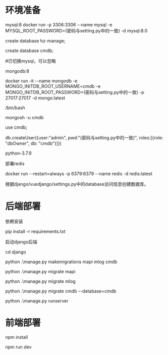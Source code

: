 # 环境准备

mysql:8
docker run -p 3306:3306 --name mysql -e MYSQL_ROOT_PASSWORD=(密码与setting.py中的一致) -d mysql:8.0

create database hz-manage;

create database cmdb;

#已切换mysql，可以忽略

mongodb:8

docker run -it --name mongodb -e MONGO_INITDB_ROOT_USERNAME=cmdb -e  MONGO_INITDB_ROOT_PASSWORD=(密码与setting.py中的一致) -p 27017:27017 -d mongo:latest

/bin/bash

mongosh -u cmdb

use cmdb;

db.createUser({user:"admin", pwd:"(密码与setting.py中的一致)", roles:[{role: "dbOwner", db: "cmdb"}]})

python-3.7.9

部署redis

docker run --restart=always -p 6379:6379 --name redis -d redis:latest

根据django/vuedjango/settings.py中的database访问信息创建数据库。

# 后端部署

依赖安装

pip install -r requirements.txt

启动django后端

cd django

python .\manage.py makemigrations mapi mlog cmdb

python .\manage.py migrate mapi

python .\manage.py migrate mlog

python .\manage.py migrate cmdb --database=cmdb

python .\manage.py runserver

# 前端部署

npm install

npm run dev
